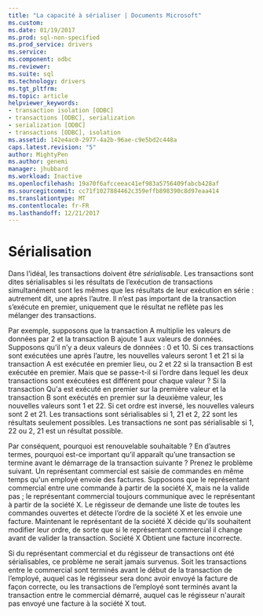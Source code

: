 ```yaml
---
title: "La capacité à sérialiser | Documents Microsoft"
ms.custom: 
ms.date: 01/19/2017
ms.prod: sql-non-specified
ms.prod_service: drivers
ms.service: 
ms.component: odbc
ms.reviewer: 
ms.suite: sql
ms.technology: drivers
ms.tgt_pltfrm: 
ms.topic: article
helpviewer_keywords:
- transaction isolation [ODBC]
- transactions [ODBC], serialization
- serialization [ODBC]
- transactions [ODBC], isolation
ms.assetid: 142e4ac0-2977-4a2b-96ae-c9e5bd2c448a
caps.latest.revision: "5"
author: MightyPen
ms.author: genemi
manager: jhubbard
ms.workload: Inactive
ms.openlocfilehash: 19a70f6afcceeac41ef983a5756409fabcb428af
ms.sourcegitcommit: cc71f1027884462c359effb898390c8d97eaa414
ms.translationtype: MT
ms.contentlocale: fr-FR
ms.lasthandoff: 12/21/2017
---
```

# <a name="serializability"></a>Sérialisation
Dans l’idéal, les transactions doivent être *sérialisable*. Les transactions sont dites sérialisables si les résultats de l’exécution de transactions simultanément sont les mêmes que les résultats de leur exécution en série : autrement dit, une après l’autre. Il n’est pas important de la transaction s’exécute en premier, uniquement que le résultat ne reflète pas les mélanger des transactions.  
  
 Par exemple, supposons que la transaction A multiplie les valeurs de données par 2 et la transaction B ajoute 1 aux valeurs de données. Supposons qu’il n’y a deux valeurs de données : 0 et 10. Si ces transactions sont exécutées une après l’autre, les nouvelles valeurs seront 1 et 21 si la transaction A est exécutée en premier lieu, ou 2 et 22 si la transaction B est exécutée en premier. Mais que se passe-t-il si l’ordre dans lequel les deux transactions sont exécutées est différent pour chaque valeur ? Si la transaction Qu'a est exécuté en premier sur la première valeur et la transaction B sont exécutés en premier sur la deuxième valeur, les nouvelles valeurs sont 1 et 22. Si cet ordre est inversé, les nouvelles valeurs sont 2 et 21. Les transactions sont sérialisables si 1, 21 et 2, 22 sont les résultats seulement possibles. Les transactions ne sont pas sérialisable si 1, 22 ou 2, 21 est un résultat possible.  
  
 Par conséquent, pourquoi est renouvelable souhaitable ? En d’autres termes, pourquoi est-ce important qu’il apparaît qu’une transaction se termine avant le démarrage de la transaction suivante ? Prenez le problème suivant. Un représentant commercial est saisie de commandes en même temps qu'un employé envoie des factures. Supposons que le représentant commercial entre une commande à partir de la société X, mais ne la valide pas ; le représentant commercial toujours communique avec le représentant à partir de la société X. Le régisseur de demande une liste de toutes les commandes ouvertes et détecte l’ordre de la société X et les envoie une facture. Maintenant le représentant de la société X décide qu'ils souhaitent modifier leur ordre, de sorte que si le représentant commercial il change avant de valider la transaction. Société X Obtient une facture incorrecte.  
  
 Si du représentant commercial et du régisseur de transactions ont été sérialisables, ce problème ne serait jamais survenus. Soit les transactions entre le commercial sont terminés avant le début de la transaction de l’employé, auquel cas le régisseur sera donc avoir envoyé la facture de façon correcte, ou les transactions de l’employé sont terminés avant la transaction entre le commercial démarré, auquel cas le régisseur n'aurait pas envoyé une facture à la société X tout.
